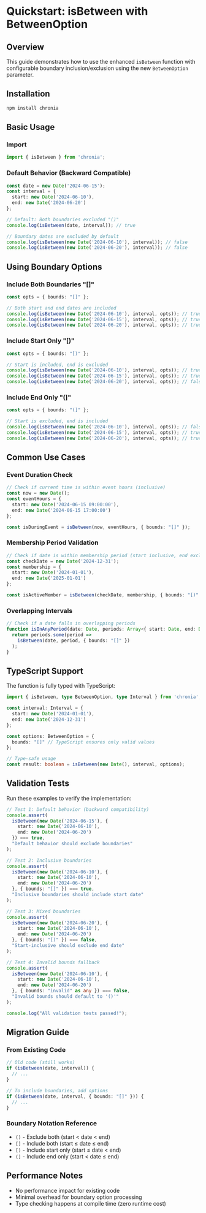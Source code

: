 # Quickstart: isBetween with BetweenOption

## Overview
This guide demonstrates how to use the enhanced `isBetween` function with configurable boundary inclusion/exclusion using the new `BetweenOption` parameter.

## Installation
```bash
npm install chronia
```

## Basic Usage

### Import
```typescript
import { isBetween } from 'chronia';
```

### Default Behavior (Backward Compatible)
```typescript
const date = new Date('2024-06-15');
const interval = {
  start: new Date('2024-06-10'),
  end: new Date('2024-06-20')
};

// Default: Both boundaries excluded "()"
console.log(isBetween(date, interval)); // true

// Boundary dates are excluded by default
console.log(isBetween(new Date('2024-06-10'), interval)); // false
console.log(isBetween(new Date('2024-06-20'), interval)); // false
```

## Using Boundary Options

### Include Both Boundaries "[]"
```typescript
const opts = { bounds: "[]" };

// Both start and end dates are included
console.log(isBetween(new Date('2024-06-10'), interval, opts)); // true
console.log(isBetween(new Date('2024-06-15'), interval, opts)); // true
console.log(isBetween(new Date('2024-06-20'), interval, opts)); // true
```

### Include Start Only "[)"
```typescript
const opts = { bounds: "[)" };

// Start is included, end is excluded
console.log(isBetween(new Date('2024-06-10'), interval, opts)); // true
console.log(isBetween(new Date('2024-06-15'), interval, opts)); // true
console.log(isBetween(new Date('2024-06-20'), interval, opts)); // false
```

### Include End Only "(]"
```typescript
const opts = { bounds: "(]" };

// Start is excluded, end is included
console.log(isBetween(new Date('2024-06-10'), interval, opts)); // false
console.log(isBetween(new Date('2024-06-15'), interval, opts)); // true
console.log(isBetween(new Date('2024-06-20'), interval, opts)); // true
```

## Common Use Cases

### Event Duration Check
```typescript
// Check if current time is within event hours (inclusive)
const now = new Date();
const eventHours = {
  start: new Date('2024-06-15 09:00:00'),
  end: new Date('2024-06-15 17:00:00')
};

const isDuringEvent = isBetween(now, eventHours, { bounds: "[]" });
```

### Membership Period Validation
```typescript
// Check if date is within membership period (start inclusive, end exclusive)
const checkDate = new Date('2024-12-31');
const membership = {
  start: new Date('2024-01-01'),
  end: new Date('2025-01-01')
};

const isActiveMember = isBetween(checkDate, membership, { bounds: "[)" });
```

### Overlapping Intervals
```typescript
// Check if a date falls in overlapping periods
function isInAnyPeriod(date: Date, periods: Array<{ start: Date, end: Date }>) {
  return periods.some(period =>
    isBetween(date, period, { bounds: "[]" })
  );
}
```

## TypeScript Support

The function is fully typed with TypeScript:

```typescript
import { isBetween, type BetweenOption, type Interval } from 'chronia';

const interval: Interval = {
  start: new Date('2024-01-01'),
  end: new Date('2024-12-31')
};

const options: BetweenOption = {
  bounds: "[]" // TypeScript ensures only valid values
};

// Type-safe usage
const result: boolean = isBetween(new Date(), interval, options);
```

## Validation Tests

Run these examples to verify the implementation:

```typescript
// Test 1: Default behavior (backward compatibility)
console.assert(
  isBetween(new Date('2024-06-15'), {
    start: new Date('2024-06-10'),
    end: new Date('2024-06-20')
  }) === true,
  "Default behavior should exclude boundaries"
);

// Test 2: Inclusive boundaries
console.assert(
  isBetween(new Date('2024-06-10'), {
    start: new Date('2024-06-10'),
    end: new Date('2024-06-20')
  }, { bounds: "[]" }) === true,
  "Inclusive boundaries should include start date"
);

// Test 3: Mixed boundaries
console.assert(
  isBetween(new Date('2024-06-20'), {
    start: new Date('2024-06-10'),
    end: new Date('2024-06-20')
  }, { bounds: "[)" }) === false,
  "Start-inclusive should exclude end date"
);

// Test 4: Invalid bounds fallback
console.assert(
  isBetween(new Date('2024-06-10'), {
    start: new Date('2024-06-10'),
    end: new Date('2024-06-20')
  }, { bounds: "invalid" as any }) === false,
  "Invalid bounds should default to '()'"
);

console.log("All validation tests passed!");
```

## Migration Guide

### From Existing Code
```typescript
// Old code (still works)
if (isBetween(date, interval)) {
  // ...
}

// To include boundaries, add options
if (isBetween(date, interval, { bounds: "[]" })) {
  // ...
}
```

### Boundary Notation Reference
- `()` - Exclude both (start < date < end)
- `[]` - Include both (start ≤ date ≤ end)
- `[)` - Include start only (start ≤ date < end)
- `(]` - Include end only (start < date ≤ end)

## Performance Notes
- No performance impact for existing code
- Minimal overhead for boundary option processing
- Type checking happens at compile time (zero runtime cost)